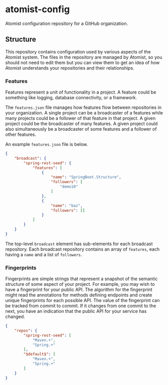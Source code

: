# atomist-config

Atomist configuration repository for a GitHub organization.

## Structure

This repository contains configuration used by various aspects of the
Atomist system.  The files in the repository are managed by Atomist,
so you should not need to edit them but you can view them to get an
idea of how Atomist understands your repositories and their
relationships.

### Features

Features represent a unit of functionality in a project.  A feature
could be something like logging, database connectivity, or a
framework.

The `features.json` file manages how features flow between
repositories in your organization.  A single project can be a
broadcaster of a features while many projects could be a follower of
that feature in that project.  A given project could be the
broadcaster of many features.  A given project could also
simultaneously be a broadcaster of some features and a follower of
other features.

An example `features.json` file is below.

```json
{
    "broadcast": {
        "spring-rest-seed": {
            "features": [
                {
                    "name": "SpringBoot.Structure",
                    "followers": [
                        "demo10"
                    ]
                },
                {
                    "name": "baz",
                    "followers": []
                }
            ]
        }
    }
}
```

The top-level `broadcast` element has sub-elements for each broadcast
repository.  Each broadcast repository contains an array of
`features`, each having a `name` and a list of `followers`.

### Fingerprints

Fingerprints are simple strings that represent a snapshot of the
semantic structure of some aspect of your project.  For example, you
may wish to have a fingerprint for your public API.  The algorithm for
the fingerprint might read the annotations for methods defining
endpoints and create unique fingerprints for each possible API.  The
value of the fingerprint can be tracked from commit to commit.  If it
changes from one commit to the next, you have an indication that the
public API for your service has changed.

```json
{
    "repos": {
        "spring-rest-seed": [
            "Maven.+",
            "Spring.+"
        ],
        "$default$": [
            "Maven.+",
            "Spring.+"
        ]
    }
}
```
